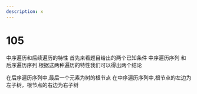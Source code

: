 ```yaml
---
description: x
---
```


# 105

中序遍历和后续遍历的特性 首先来看题目给出的两个已知条件 中序遍历序列 和 后序遍历序列 根据这两种遍历的特性我们可以得出两个结论

在后序遍历序列中,最后一个元素为树的根节点 在中序遍历序列中,根节点的左边为左子树，根节点的右边为右子树

